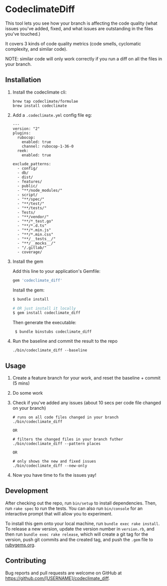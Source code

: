 # CodeclimateDiff

This tool lets you see how your branch is affecting the code quality (what issues you've added, fixed, and what issues are outstanding in the files you've touched.)

It covers 3 kinds of code quality metrics (code smells, cyclomatic complexity, and similar code).

NOTE: similar code will only work correctly if you run a diff on all the files in your branch.


## Installation

1. Install the codeclimate cli:
      ``` 
      brew tap codeclimate/formulae
      brew install codeclimate
      ```

2. Add a `.codeclimate.yml` config file eg:
      ```
      ---
      version: "2"
      plugins:
        rubocop:
          enabled: true
          channel: rubocop-1-36-0
        reek:
          enabled: true

      exclude_patterns:
        - config/
        - db/
        - dist/
        - features/
        - public/
        - "**/node_modules/"
        - script/
        - "**/spec/"
        - "**/test/"
        - "**/tests/"
        - Tests/
        - "**/vendor/"
        - "**/*_test.go"
        - "**/*.d.ts"
        - "**/*.min.js"
        - "**/*.min.css"
        - "**/__tests__/"
        - "**/__mocks__/"
        - "/.gitlab/"
        - coverage/
      ```

3. Install the gem

    Add this line to your application's Gemfile:

    ```ruby
    gem 'codeclimate_diff'
    ```

    Install the gem:

    ```bash
    $ bundle install

    # OR just install it locally
    $ gem install codeclimate_diff
    ```

    Then generate the executable:

        $ bundle binstubs codeclimate_diff


4. Run the baseline and commit the result to the repo

    ```
    ./bin/codeclimate_diff --baseline
    ```

## Usage

1. Create a feature branch for your work, and reset the baseline + commit (5 mins)

2. Do some work

3. Check if you've added any issues (about 10 secs per code file changed on your branch)

    ```
    # runs on all code files changed in your branch
    ./bin/codeclimate_diff

    OR

    # filters the changed files in your branch futher
    ./bin/codeclimate_diff --pattern places

    OR

    # only shows the new and fixed issues
    ./bin/codeclimate_diff --new-only
    ```
4. Now you have time to fix the issues yay!

## Development

After checking out the repo, run `bin/setup` to install dependencies. Then, run `rake spec` to run the tests. You can also run `bin/console` for an interactive prompt that will allow you to experiment.

To install this gem onto your local machine, run `bundle exec rake install`. To release a new version, update the version number in `version.rb`, and then run `bundle exec rake release`, which will create a git tag for the version, push git commits and the created tag, and push the `.gem` file to [rubygems.org](https://rubygems.org).

## Contributing

Bug reports and pull requests are welcome on GitHub at https://github.com/[USERNAME]/codeclimate_diff.
